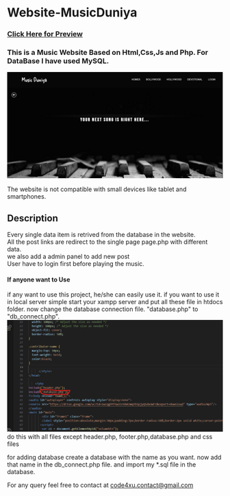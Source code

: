 # Website-MusicDuniya

### <a href="http://code4xu.xyz/">Click Here for Preview </a>

### This is a Music Website Based on Html,Css,Js and Php. For DataBase I have used MySQL. 

<img src="img/1.png"/>
 
 The website is not compatible with small devices like tablet and smartphones.
 
 ## Description
 
 Every single data item is retrived from the database in the website. <br>
 All the post links are redirect to the single page page.php with different data.<br>
 we also add a admin panel to add new post<br>
 User have to login first before playing the music.<br>
 
#### If anyone want to Use
if any want to use this project, he/she can easily use it. if you want to use it in local server simple start your xampp server and put all these file in htdocs folder. now change the database connection file. "database.php" to "db_connect.php".
<img src="img/2.png"/>
do this with all files except header.php, footer.php,database.php and css files

for adding database create a database with the name as you want. now add that name in the db_connect.php file. 
and import my *.sql file in the database. 

For any query feel free to contact at code4xu.contact@gmail.com
